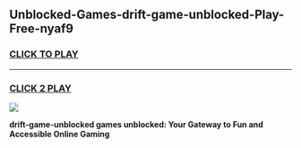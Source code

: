
## Unblocked-Games-drift-game-unblocked-Play-Free-nyaf9
<h3>
<a href="https://premium76.site?title=drift-game-unblocked&ref=21A">CLICK TO PLAY</a></h3>
<hr>

<h3>
<a href="https://premium76.site?title=drift-game-unblocked&ref=21A">CLICK 2 PLAY</a>
  
</h3>

<a href="https://premium76.site?title=drift-game-unblocked&ref=21A"><img src="https://clearcache.store/games.png"></a>


**drift-game-unblocked games unblocked: Your Gateway to Fun and Accessible Online Gaming**
